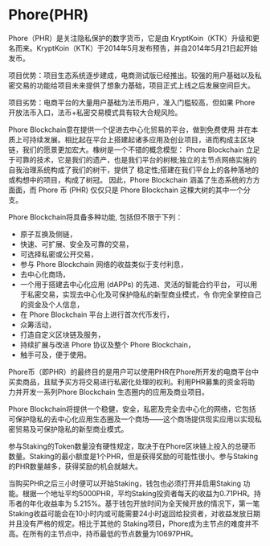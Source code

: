 # Phore(PHR)

Phore（PHR）是关注隐私保护的数字货币，它是由 KryptKoin（KTK）升级和更名而来。KryptKoin（KTK）于2014年5月发布预告，并自2014年5月21日起开始发币。

项目优势：项目生态系统逐步建成，电商测试版已经推出。较强的用户基础以及私密交易的功能给项目未来提供了想象力基础，项目正式上线之后发展空间巨大。

项目劣势：电商平台的大量用户基础为法币用户，准入门槛较高，但如果 Phore 开放法币入口，法币+私密交易模式具有较大合规风险。

Phore Blockchain意在提供一个促进去中心化贸易的平台，做到免费使用 并在本质上可持续发展。相比起在平台上搭建起诸多应用及创业项目，进而构成主区块链，我们的愿景更加宏大。橡树是一个不错的概念模型： Phore Blockchain 立足于可靠的技术，它是我们的遗产，也是我们平台的树根;独立的主节点网络实施的自我治理系统构成了我们的树干，提供了 稳定性;搭建在我们平台上的各种落地的或构想中的项目，构成了树冠。 因此，Phore Blockchain 涵盖了生态系统的方方面面，而 Phore 币 (PHR) 仅仅只是 Phore Blockchain 这棵大树的其中一个分支。

Phore Blockchain将具备多种功能, 包括但不限于下列：

- 原子互换及侧链，
- 快速、可扩展、安全及可靠的交易，
- 可选择私密或公开交易，
- 参与 Phore Blockchain 网络的收益类似于支付利息，
- 去中心化商场，
- 一个用于搭建去中心化应用 (dAPPs) 的先进、灵活的智能合约平台， 可以用于私密交易，实现去中心化及可保护隐私的新型商业模式，令 你完全掌控自己的资金及个人信息，
- 在 Phore Blockchain 平台上进行首次代币发行，
- 众筹活动，
- 打造自定义区块链及服务，
- 持续扩展与改进 Phore 协议及整个 Phore Blockchain，
- 触手可及，便于使用。

Phore币（即PHR）的最终目的是用户可以使用PHR在Phore所开发的电商平台中买卖商品，且赋予买方将交易进行私密化处理的权利。利用PHR募集的资金将助力并开发一系列Phore Blockchain 生态圈内的应用及商业项目。

Phore Blockchain将提供一个稳健，安全，私密及完全去中心化的网络，它包括可保护隐私的去中心化应用生态圈及一个商场——这个商场提供现实应用以实现私密贸易及可保护隐私的新型商业模式。

参与Staking的Token数量没有硬性规定，取决于在Phore区块链上投入的总硬币数量。Staking的最小额度是1个PHR，但是获得奖励的可能性很小。参与Staking的PHR数量越多，获得奖励的机会就越大。

当购买PHR之后三小时便可以开始Staking，钱包也必须打开并启用Staking 功能。根据一个地址平均5000PHR，平均Staking投资者每天的收益为0.71PHR。持币者的年化收益率为 5.215%。基于钱包开放时间为全天候开放的情况下，第一笔Staking收益可能会在10小时内或可能需要24小时返回给投资者，对收益发放日期并且没有严格的规定。相比于其他的 Staking项目，Phore成为主节点的难度并不高。在所有的主节点中，持币最低的节点数量为10697PHR。
